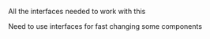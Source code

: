 All the interfaces needed to work with this

Need to use interfaces for fast changing some components
